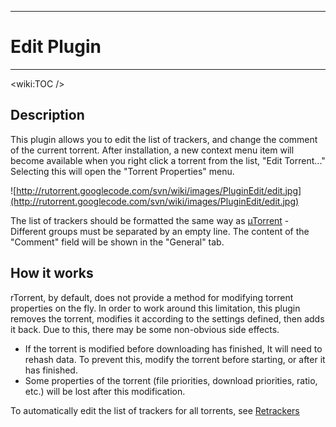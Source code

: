 
---

# Edit Plugin #

---




&lt;wiki:TOC /&gt;



## Description ##

This plugin allows you to edit the list of trackers, and change the comment of the current torrent. After installation, a new context menu item will become available when you right click a torrent from the list, "Edit Torrent..."  Selecting this will open the "Torrent Properties" menu.

![http://rutorrent.googlecode.com/svn/wiki/images/PluginEdit/edit.jpg](http://rutorrent.googlecode.com/svn/wiki/images/PluginEdit/edit.jpg)

The list of trackers should be formatted the same way as [µTorrent](http://www.utorrent.com/) - Different groups must be separated by an empty line.  The content of the "Comment" field will be shown in the "General" tab.

## How it works ##

rTorrent, by default, does not provide a method for modifying torrent properties on the fly. In order to work around this limitation, this plugin removes the torrent, modifies it according to the settings defined, then adds it back. Due to this, there may be some non-obvious side effects.
  * If the torrent is modified before downloading has finished, It will need to rehash data.  To prevent this, modify the torrent before starting, or after it has finished.
  * Some properties of the torrent (file priorities, download priorities, ratio, etc.) will be lost after this modification.

To automatically edit the list of trackers for all torrents, see [Retrackers](PluginRetrackers.md)